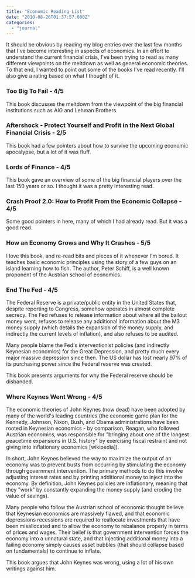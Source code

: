 ```yaml
---
title: "Economic Reading List"
date: "2010-08-26T01:37:57.000Z"
categories: 
  - "journal"
---
```


It should be obvious by reading my blog entries over the last few months that I've become interesting in aspects of economics. In an effort to understand the current financial crisis, I've been trying to read as many different viewpoints on the meltdown as well as general economic theories. To that end, I wanted to point out some of the books I've read recently. I'll also give a rating based on what I thought of it.

### Too Big To Fail - 4/5

This book discusses the meltdown from the viewpoint of the big financial institutions such as AIG and Lehman Brothers.

### Aftershock - Protect Yourself and Profit in the Next Global Financial Crisis - 2/5

This book had a few pointers about how to survive the upcoming economic apocalypse, but a lot of it was fluff.

### Lords of Finance - 4/5

This book gave an overview of some of the big financial players over the last 150 years or so. I thought it was a pretty interesting read.

### Crash Proof 2.0: How to Profit From the Economic Collapse - 4/5

Some good pointers in here, many of which I had already read. But it was a good read.

### How an Economy Grows and Why It Crashes - 5/5

I love this book, and re-read bits and pieces of it whenever I'm bored. It teaches basic economic principles using the story of a few guys on an island learning how to fish. The author, Peter Schiff, is a well known proponent of the Austrian school of economics.

### End The Fed - 4/5

The Federal Reserve is a private/public entity in the United States that, despite reporting to Congress, somehow operates in almost complete secrecy. The Fed refuses to release information about where all the bailout money went, refuses to release any additional information about the M3 money supply (which details the expansion of the money supply, and indirectly the current levels of inflation), and also refuses to be audited.

Many people blame the Fed's interventionist policies (and indirectly Keynesian economics) for the Great Depression, and pretty much every major massive depression since then. The US dollar has lost nearly 97% of its purchasing power since the Federal reserve was created.

This book presents arguments for why the Federal reserve should be disbanded.

### Where Keynes Went Wrong - 4/5

The economic theories of John Keynes (now dead) have been adopted by many of the world's leading countries (the economic game plan for the Kennedy, Johnson, Nixon, Bush, and Obama administrations have been rooted in Keynesian economics - by comparison, Reagan, who followed Austrian economics, was responsible for "bringing about one of the longest peacetime expansions in U.S. history" by exercising fiscal restraint and not giving into inflationary economics \[wikipedia\]).

In short, John Keynes believed the way to maximize the output of an economy was to prevent busts from occurring by stimulating the economy through government intervention. The primary methods to do this involve adjusting interest rates and by printing additional money to inject into the economy. By definition, John Keynes policies are inflationary, meaning that they "work" by constantly expanding the money supply (and eroding the value of savings).

Many people who follow the Austrian school of economic thought believe that Keynesian economics are massively flawed, and that economic depressions recessions are required to reallocate investments that have been misallocated and to allow the economy to rebalance properly in terms of prices and wages. Their belief is that government intervention forces the economy into a unnatural state, and that injecting additional money into a failing economy simply causes asset bubbles (that should collapse based on fundamentals) to continue to inflate.

This book argues that John Keynes was wrong, using a lot of his own writings against him.

